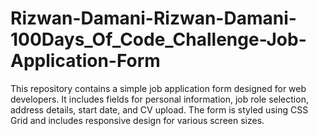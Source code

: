# Rizwan-Damani-Rizwan-Damani-100Days_Of_Code_Challenge-Job-Application-Form
This repository contains a simple job application form designed for web developers. It includes fields for personal information, job role selection, address details, start date, and CV upload. The form is styled using CSS Grid and includes responsive design for various screen sizes.
